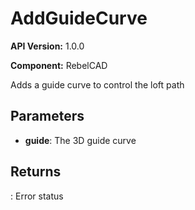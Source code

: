 # AddGuideCurve

**API Version:** 1.0.0

**Component:** RebelCAD

Adds a guide curve to control the loft path

## Parameters

- **guide**: The 3D guide curve

## Returns

: Error status

